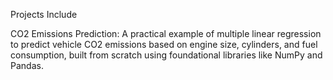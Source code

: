 Projects Include

CO2 Emissions Prediction: A practical example of multiple linear regression to predict vehicle CO2 emissions based on engine size, cylinders, and fuel consumption, built from scratch using foundational libraries like NumPy and Pandas.
